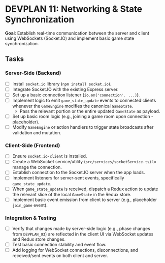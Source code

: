 # DEVPLAN 11: Networking & State Synchronization

**Goal**: Establish real-time communication between the server and client using WebSockets (Socket.IO) and implement basic game state synchronization.

## Tasks

### Server-Side (Backend)
- [ ] Install `socket.io` library (`npm install socket.io`).
- [ ] Integrate Socket.IO with the existing Express server.
- [ ] Set up a basic connection listener (`io.on('connection', ...)`).
- [ ] Implement logic to emit `game_state_update` events to connected clients whenever the `GameEngine` modifies the canonical `GameState`.
    - Pass the relevant portion or the entire updated `GameState` as payload.
- [ ] Set up basic room logic (e.g., joining a game room upon connection - placeholder).
- [ ] Modify `GameEngine` or action handlers to trigger state broadcasts after validation and mutation.

### Client-Side (Frontend)
- [ ] Ensure `socket.io-client` is installed.
- [ ] Create a WebSocket service/utility (`src/services/socketService.ts`) to manage the connection.
- [ ] Establish connection to the Socket.IO server when the app loads.
- [ ] Implement listeners for server-sent events, specifically `game_state_update`.
- [ ] When `game_state_update` is received, dispatch a Redux action to update the relevant slice of the local `GameState` in the Redux store.
- [ ] Implement basic event emission from client to server (e.g., placeholder `join_game` event).

### Integration & Testing
- [ ] Verify that changes made by server-side logic (e.g., phase changes from `DEVPLAN_03`) are reflected in the client UI via WebSocket updates and Redux store changes.
- [ ] Test basic connection stability and event flow.
- [ ] Add logging for WebSocket connections, disconnections, and received/sent events on both client and server.
